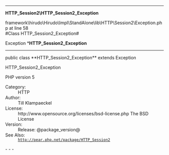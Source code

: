 - - -

**HTTP_Session2\HTTP_Session2_Exception**
<div class="location">framework\hirudo\Hirudo\Impl\StandAlone\lib\HTTP\Session2\Exception.php at line 58</div>
#Class HTTP_Session2_Exception#

Exception
***HTTP_Session2_Exception**


- - -

<p class="signature">public  class **HTTP_Session2_Exception**
extends Exception

</p>

<div class="comment" id="overview_description"><p>HTTP_Session2_Exception</p><p>PHP version 5</p></div>

<dl>
<dt>Category:</dt>
<dd>HTTP</dd>
<dt>Author:</dt>
<dd>Till Klampaeckel <till@php.net></dd>
<dt>License:</dt>
<dd>http://www.opensource.org/licenses/bsd-license.php The BSD License</dd>
<dt>Version:</dt>
<dd>Release: @package_version@</dd>
<dt>See Also:</dt>
<dd><code><a href="http://pear.php.net/package/HTTP_Session2">http://pear.php.net/package/HTTP_Session2</a></code></dd>
</dl>
- - -

